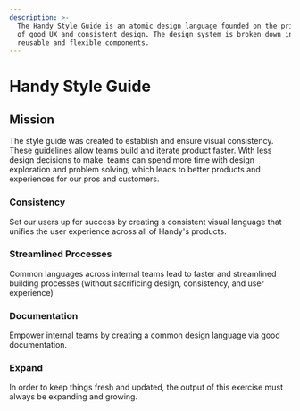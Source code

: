 ```yaml
---
description: >-
  The Handy Style Guide is an atomic design language founded on the principles
  of good UX and consistent design. The design system is broken down into
  reusable and flexible components.
---
```


# Handy Style Guide

## Mission

The style guide was created to establish and ensure visual consistency. These guidelines allow teams build and iterate product faster. With less design decisions to make, teams can spend more time with design exploration and problem solving, which leads to better products and experiences for our pros and customers. 

### Consistency 

Set our users up for success by creating a consistent visual language that unifies the user experience across all of Handy's products. 

### Streamlined Processes 

Common languages across internal teams lead to faster and streamlined building processes \(without sacrificing design, consistency, and user experience\) 

### Documentation

Empower internal teams by creating a common design language via good documentation. 

### Expand

In order to keep things fresh and updated, the output of this exercise must always be expanding and growing.


